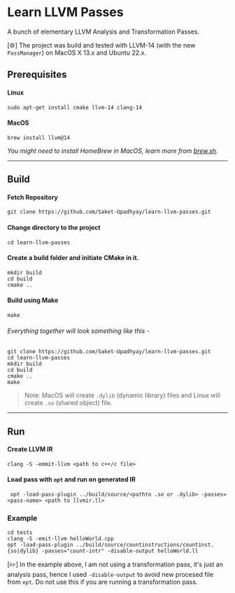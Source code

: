 # Learn LLVM Passes
A bunch of elementary LLVM Analysis and Transformation Passes.

[:gear:] The project was build and tested with LLVM-14 (with the new `PassManager`) on MacOS X 13.x and Ubuntu 22.x.

## Prerequisites
#### Linux
```shell
sudo apt-get install cmake llvm-14 clang-14
```
#### MacOS
```shell
brew install llvm@14
```

_You might need to install HomeBrew in MacOS, learn more from [brew.sh](https://brew.sh)._

---


## Build
#### Fetch Repository
```shell
git clone https://github.com/Saket-Upadhyay/learn-llvm-passes.git
```
#### Change directory to the project
```shell
cd learn-llvm-passes
```
#### Create a build folder and initiate CMake in it.
```shell
mkdir build
cd build
cmake ..
```
#### Build using Make
```shell
make
```

###### Everything together will look something like this -
```shell
git clone https://github.com/Saket-Upadhyay/learn-llvm-passes.git
cd learn-llvm-passes
mkdir build
cd build
cmake ..
make
```

> Note: MacOS will create `.dylib` (dynamic library) files and Linux will create `.so` (shared object) file.
---
## Run
#### Create LLVM IR
```shell
clang -S -emmit-llvm <path to c++/c file>
```

#### Load pass with `opt` and run on generated IR
```shell
 opt -load-pass-plugin ../build/source/<pathto .so or .dylib> -passes=<pass-name> <path to llvmir.ll>
```

### Example
```shell
cd tests
clang -S -emit-llvm helloWorld.cpp
opt -load-pass-plugin ../build/source/countinstructions/countinst.{so|dylib} -passes="count-intr" -disable-output helloWorld.ll
```

[:pencil2:] In the example above, I am not using a transformation pass, it's just an analysis pass, hence I used `-disable-output` to avoid new procesed file from `opt`. Do not use this if you are running a transformation pass.